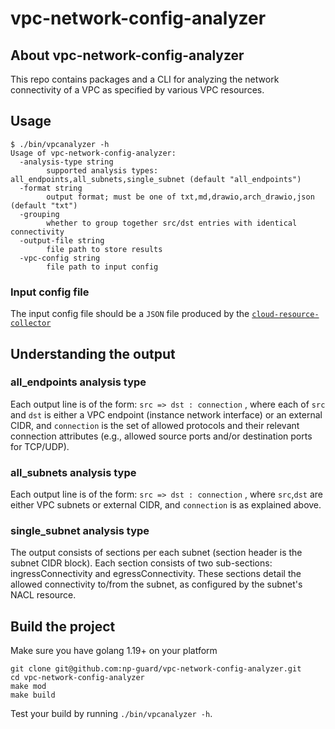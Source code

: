 # vpc-network-config-analyzer

## About vpc-network-config-analyzer
This repo contains packages and a CLI for analyzing the network connectivity of a VPC as specified by various VPC resources.


## Usage
```
$ ./bin/vpcanalyzer -h
Usage of vpc-network-config-analyzer:
  -analysis-type string
        supported analysis types: all_endpoints,all_subnets,single_subnet (default "all_endpoints")
  -format string
        output format; must be one of txt,md,drawio,arch_drawio,json (default "txt")
  -grouping
        whether to group together src/dst entries with identical connectivity
  -output-file string
        file path to store results
  -vpc-config string
        file path to input config
```

### Input config file
The input config file should be a `JSON` file produced by the [`cloud-resource-collector`](https://github.com/np-guard/cloud-resource-collector)

## Understanding the output

### all_endpoints analysis type
Each output line is of the form: `src => dst : connection` , where each of `src` and `dst` is either a VPC endpoint (instance network interface) or an external CIDR, and `connection` is the set of allowed protocols and their relevant connection attributes (e.g., allowed source ports and/or destination ports for TCP/UDP).

### all_subnets analysis type 
Each output line is of the form: `src => dst : connection` , where `src`,`dst` are either VPC subnets or external CIDR, and `connection` is as explained above.

### single_subnet analysis type 
The output consists of sections per each subnet (section header is the subnet CIDR block). Each section consists of two sub-sections: ingressConnectivity and egressConnectivity. These sections detail the allowed connectivity to/from the subnet, as configured by the subnet's NACL resource.

## Build the project

Make sure you have golang 1.19+ on your platform

```commandline
git clone git@github.com:np-guard/vpc-network-config-analyzer.git
cd vpc-network-config-analyzer
make mod 
make build
```

Test your build by running `./bin/vpcanalyzer -h`.



